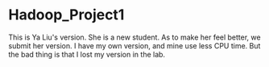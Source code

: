 Hadoop_Project1
===============
This is Ya Liu's version.
She is a new student. As to make her feel better, we submit her version.
I have my own version, and mine use less CPU time. But the bad thing is that I lost my version in the lab.